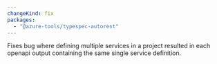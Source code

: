 ```yaml
---
changeKind: fix
packages:
  - "@azure-tools/typespec-autorest"
---
```


Fixes bug where defining multiple services in a project resulted in each openapi output containing the same single service definition.
